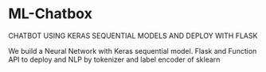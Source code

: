 # ML-Chatbox
CHATBOT USING KERAS SEQUENTIAL MODELS AND DEPLOY WITH FLASK

We build a Neural Network with Keras sequential model. Flask and Function API to deploy and NLP by tokenizer and label encoder of sklearn
